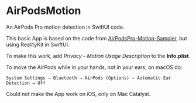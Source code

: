 #  AirPodsMotion

An AirPods Pro motion detection in SwiftUI code.

This basic App is based on the code from  [AirPodsPro-Motion-Sampler](https://github.com/tukuyo/AirPodsPro-Motion-Sampler), but  using RealityKit in SwiftUI.

To make this work, add
*Privacy - Motion Usage Description* to the **Info.plist**.

To move the AirPods while in your hands, not in your ears,
on macOS do:

    System Settings → Bluetooth → AirPods (Options) → Automatic Ear Detection → Off


Could not make the App work on iOS, only on Mac Catalyst.
